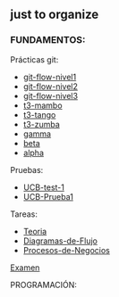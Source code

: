 ## just to organize

### FUNDAMENTOS:
Prácticas git:
  - [git-flow-nivel1](https://github.com/PRIMER-SEMESTRE/git-flow-nivel1.git)
  - [git-flow-nivel2](https://github.com/PRIMER-SEMESTRE/git-flow-nivel2.git)
  - [git-flow-nivel3](https://github.com/PRIMER-SEMESTRE/git-flow-nivel3.git)
  - [t3-mambo](https://github.com/PRIMER-SEMESTRE/t3-mambo.git)
  - [t3-tango](https://github.com/PRIMER-SEMESTRE/t3-tango.git)
  - [t3-zumba](https://github.com/PRIMER-SEMESTRE/t3-zumba.git)
  - [gamma](https://github.com/PRIMER-SEMESTRE/gamma.git)
  - [beta](https://github.com/PRIMER-SEMESTRE/beta.git)
  - [alpha](https://github.com/PRIMER-SEMESTRE/alpha.git)

Pruebas:
- [UCB-test-1](https://github.com/PRIMER-SEMESTRE/UCB-test-1.git)
- [UCB-Prueba1](https://github.com/PRIMER-SEMESTRE/UCB-Prueba1.git)

Tareas:
- [Teoria](https://github.com/PRIMER-SEMESTRE/Teoria.git)
- [Diagramas-de-Flujo](https://github.com/PRIMER-SEMESTRE/Diagramas-de-flujo.git)
- [Procesos-de-Negocios](https://github.com/PRIMER-SEMESTRE/Procesos-de-Negocios.git)

[Examen](https://github.com/PRIMER-SEMESTRE/UCB-EXAMEN-1.git)

PROGRAMACIÓN:

<!--

**Here are some ideas to get you started:**

🧙 Remember, you can do mighty things with the power of [Markdown](https://docs.github.com/github/writing-on-github/getting-started-with-writing-and-formatting-on-github/basic-writing-and-formatting-syntax)
-->
